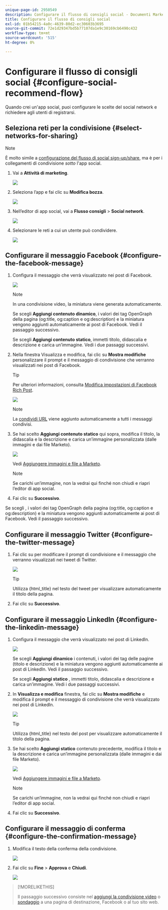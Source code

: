 ```yaml
---
unique-page-id: 2950549
description: Configurare il flusso di consigli social - Documenti Marketo - Documentazione del prodotto
title: Configurare il flusso di consigli social
exl-id: 01b54215-4a0c-4639-80d2-ec30603b3695
source-git-commit: 72e1d29347bd5b77107da1e9c30169cb6490c432
workflow-type: tm+mt
source-wordcount: '515'
ht-degree: 0%

---
```


# Configurare il flusso di consigli social {#configure-social-recommend-flow}

Quando crei un&#39;app social, puoi configurare le scelte del social network e richiedere agli utenti di registrarsi.

## Seleziona reti per la condivisione {#select-networks-for-sharing}

>[!NOTE]
>
>È molto simile a [configurazione del flusso di social sign-up/share](/help/marketo/product-docs/demand-generation/social/configuring-social-actions/configure-social-sign-up-share-flow.md), ma è per i collegamenti di condivisione _sotto_ l&#39;app social.

1. Vai a **Attività di marketing**.

   ![](assets/login-marketing-activities-1.png)

1. Seleziona l’app e fai clic su **Modifica bozza**.

   ![](assets/image2014-9-22-11-3a51-3a6.png)

1. Nell’editor di app social, vai a **Flusso consigli** > **Social network**.

   ![](assets/recommendedflow.png)

1. Selezionare le reti a cui un utente può condividere.

   ![](assets/socialnetworkschoose.png)

## Configurare il messaggio Facebook {#configure-the-facebook-message}

1. Configura il messaggio che verrà visualizzato nei post di Facebook.

   ![](assets/image2014-9-22-11-3a53-3a21.png)

   >[!NOTE]
   >
   >In una condivisione video, la miniatura viene generata automaticamente.

   Se scegli **Aggiungi contenuto dinamico**, i valori dei tag OpenGraph della pagina (og:title, og:caption e og:description) e la miniatura vengono aggiunti automaticamente ai post di Facebook. Vedi il passaggio successivo.

   Se scegli **Aggiungi contenuto statico**, immetti titolo, didascalia e descrizione e carica un’immagine. Vedi i due passaggi successivi.

1. Nella finestra Visualizza e modifica, fai clic su **Mostra modifiche** personalizzare il prompt e il messaggio di condivisione che verranno visualizzati nei post di Facebook.

   >[!TIP]
   >
   >Per ulteriori informazioni, consulta [Modifica impostazioni di Facebook Rich Post](/help/marketo/product-docs/demand-generation/facebook/edit-facebook-rich-post-settings.md).

   ![](assets/image2014-9-22-11-3a54-3a36.png)

   >[!NOTE]
   >
   >La [condividi URL](/help/marketo/product-docs/demand-generation/social/social-functions/choose-the-share-url-for-a-social-app.md) viene aggiunto automaticamente a tutti i messaggi condivisi.

1. Se hai scelto **Aggiungi contenuto statico** qui sopra, modifica il titolo, la didascalia e la descrizione e carica un’immagine personalizzata (dalle immagini e dai file Marketo).

   ![](assets/image2014-9-22-11-3a55-3a14.png)

   Vedi [Aggiungere immagini e file a Marketo](/help/marketo/product-docs/demand-generation/images-and-files/add-images-and-files-to-marketo.md).

   >[!NOTE]
   >
   >Se carichi un’immagine, non la vedrai qui finché non chiudi e riapri l’editor di app social.

1. Fai clic su **Successivo**.

Se scegli , i valori dei tag OpenGraph della pagina (og:title, og:caption e og:description) e la miniatura vengono aggiunti automaticamente ai post di Facebook. Vedi il passaggio successivo.

## Configurare il messaggio Twitter {#configure-the-twitter-message}

1. Fai clic su per modificare il prompt di condivisione e il messaggio che verranno visualizzati nei tweet di Twitter.

   ![](assets/image2014-9-22-12-3a2-3a40.png)

   >[!TIP]
   >
   >Utilizza {html_title} nel testo del tweet per visualizzare automaticamente il titolo della pagina.

1. Fai clic su **Successivo**.

## Configurare il messaggio LinkedIn {#configure-the-linkedin-message}

1. Configura il messaggio che verrà visualizzato nei post di LinkedIn.

   ![](assets/image2014-9-22-12-3a3-3a21.png)

   Se scegli **Aggiungi dinamico** i contenuti, i valori dei tag delle pagine (titolo e descrizione) e la miniatura vengono aggiunti automaticamente ai post di LinkedIn. Vedi il passaggio successivo.

   Se scegli **Aggiungi statico** , immetti titolo, didascalia e descrizione e carica un’immagine. Vedi i due passaggi successivi.

1. In **Visualizza e modifica** finestra, fai clic su **Mostra modifiche** e modifica il prompt e il messaggio di condivisione che verrà visualizzato nei post di LinkedIn.

   ![](assets/image2014-9-22-12-3a3-3a38.png)

   >[!TIP]
   >
   >Utilizza {html_title} nel testo del post per visualizzare automaticamente il titolo della pagina.

1. Se hai scelto **Aggiungi statico** contenuto precedente, modifica il titolo e la descrizione e carica un’immagine personalizzata (dalle immagini e dai file Marketo).

   ![](assets/image2014-9-22-12-3a4-3a43.png)

   Vedi [Aggiungere immagini e file a Marketo](/help/marketo/product-docs/demand-generation/images-and-files/add-images-and-files-to-marketo.md).

   >[!NOTE]
   >
   >Se carichi un’immagine, non la vedrai qui finché non chiudi e riapri l’editor di app social.

1. Fai clic su **Successivo**.

## Configurare il messaggio di conferma {#configure-the-confirmation-message}

1. Modifica il testo della conferma della condivisione.

   ![](assets/image2014-9-22-12-3a5-3a30.png)

1. Fai clic su **Fine** > **Approva** e **Chiudi**.

   ![](assets/image2014-9-22-12-3a5-3a45.png)

>[!MORELIKETHIS]
>
>Il passaggio successivo consiste nel [aggiungi la condivisione video](/help/marketo/product-docs/demand-generation/social/configuring-social-actions/customize-video-share-flow.md) o [sondaggio](/help/marketo/product-docs/demand-generation/social/creating-a-poll/create-a-poll.md) a una pagina di destinazione, Facebook o al tuo sito web.

